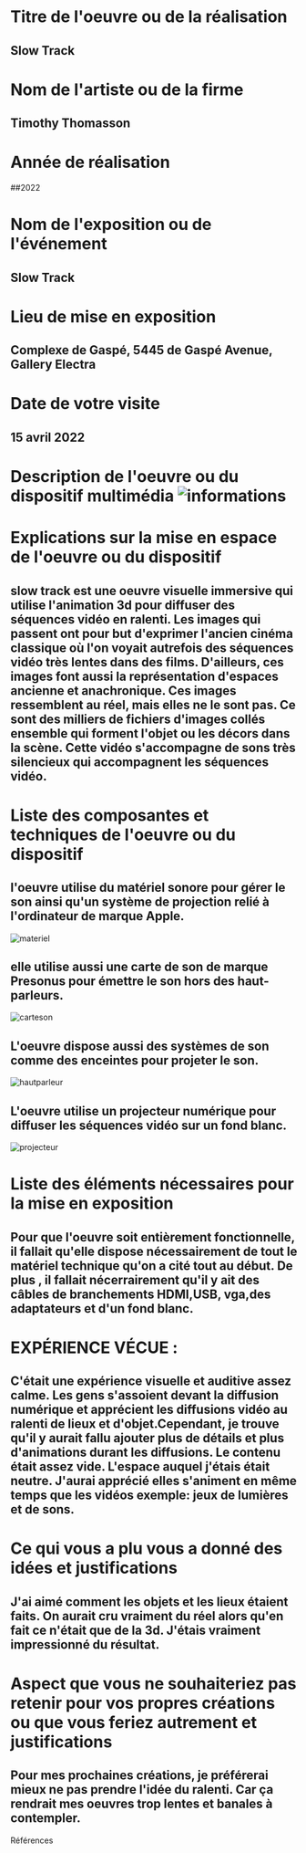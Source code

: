 # Titre de l'oeuvre ou de la réalisation
## Slow Track
# Nom de l'artiste ou de la firme
## Timothy Thomasson
# Année de réalisation
##2022
# Nom de l'exposition ou de l'événement
## Slow Track

# Lieu de mise en exposition

## Complexe de Gaspé, 5445 de Gaspé Avenue, Gallery Electra

# Date de votre visite

## 15 avril 2022

# Description de l'oeuvre ou du dispositif multimédia ![informations](photos/informations.jpg)

 # Explications sur la mise en espace de l'oeuvre ou du dispositif
 
 ## slow track est  une oeuvre visuelle immersive qui utilise l'animation 3d pour diffuser des séquences vidéo en ralenti. Les images qui passent ont pour but d'exprimer l'ancien cinéma classique où l'on voyait autrefois des séquences vidéo très lentes dans des films. D'ailleurs, ces images font aussi la représentation d'espaces ancienne et anachronique. Ces images ressemblent au réel, mais elles ne le sont pas. Ce sont des milliers de fichiers d'images collés ensemble qui forment l'objet ou les décors dans la scène. Cette vidéo s'accompagne de sons très silencieux qui accompagnent les séquences vidéo.

# Liste des composantes et techniques de l'oeuvre ou du dispositif 

## l'oeuvre utilise du matériel sonore pour gérer le son ainsi qu'un système de projection relié à l'ordinateur de marque Apple.
![materiel](photos/materiel.jpg)

## elle utilise aussi une carte de son de marque Presonus pour émettre le son hors des haut-parleurs.
![carteson](photos/carteson.jpg)

## L'oeuvre dispose aussi des systèmes de son comme des enceintes pour projeter le son.
![hautparleur](photos/hautparleur.jpg)

## L'oeuvre utilise un projecteur numérique pour diffuser les séquences vidéo sur un fond blanc.
![projecteur](photos/projecteur.jpg)

 # Liste des éléments nécessaires pour la mise en exposition 
 
 ## Pour que l'oeuvre soit entièrement fonctionnelle, il fallait qu'elle dispose nécessairement de tout le matériel technique qu'on a cité tout au  début. De plus , il fallait nécerrairement qu'il y ait des câbles de branchements HDMI,USB, vga,des adaptateurs et d'un fond blanc.
 
# EXPÉRIENCE VÉCUE :

 ## C'était une expérience visuelle et auditive assez calme. Les gens s'assoient devant la diffusion numérique et apprécient les diffusions vidéo au ralenti de lieux et d'objet.Cependant, je trouve qu'il y aurait fallu ajouter plus de détails et plus d'animations durant les diffusions. Le contenu était assez vide. L'espace auquel j'étais était neutre. J'aurai apprécié elles s'animent en même temps que les vidéos exemple: jeux de lumières et de sons.
 
# Ce qui vous a plu vous a donné des idées et justifications

## J'ai aimé comment les objets et les lieux étaient faits. On aurait cru vraiment du réel alors qu'en fait ce n'était que de la 3d. J'étais vraiment impressionné du résultat.

# Aspect que vous ne souhaiteriez pas retenir pour vos propres créations ou que vous feriez autrement et justifications

## Pour mes prochaines créations, je préférerai mieux ne pas prendre l'idée du ralenti. Car ça rendrait mes oeuvres trop lentes et banales à contempler.
Références
